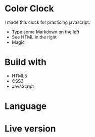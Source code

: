 # Color Clock
I made this clock for practicing javascript.


  - Type some Markdown on the left
  - See HTML in the right
  - Magic

# Build with

  - HTML5
  - CSS3
  - JavaScript

# Language


# Live version
